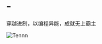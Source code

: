 # -
穿越进制，以编程异能，成就无上霸主







![Tennn](https://github.com/stonedreamforest/-/blob/master/2017-09-25_22-09-16.gif)
